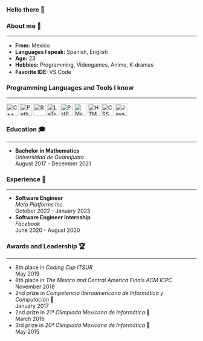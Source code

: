 ### Hello there 👋

<h3>About me 📝</h3><hr>

<ul>
<li><strong>From:</strong> Mexico <img alt="" src="https://upload.wikimedia.org/wikipedia/commons/thumb/f/fc/Flag_of_Mexico.svg/188px-Flag_of_Mexico.svg.png" height="16px" width="auto"></li>
<li><strong>Languages I speak:</strong> Spanish, English</li>
<li><strong>Age:</strong> 23</li>
<li><strong>Hobbies:</strong> Programming, Videogames, Anime, K-dramas</li>
<li><strong>Favorite IDE:</strong> VS Code <img alt="" src="https://upload.wikimedia.org/wikipedia/commons/thumb/9/9a/Visual_Studio_Code_1.35_icon.svg/113px-Visual_Studio_Code_1.35_icon.svg.png" height="16px" width="auto"></li>
</ul>

<h3>Programming Languages and Tools I know</h3><hr>

<p>
<img alt="C++" src="https://upload.wikimedia.org/wikipedia/commons/thumb/1/18/ISO_C%2B%2B_Logo.svg/180px-ISO_C%2B%2B_Logo.svg.png" height="32px" width="auto" title="C++">
<img alt="Python" src="https://upload.wikimedia.org/wikipedia/commons/thumb/c/c3/Python-logo-notext.svg/182px-Python-logo-notext.svg.png" height="32px" width="auto" title="Python">
<img alt="R" src="https://upload.wikimedia.org/wikipedia/commons/thumb/1/1b/R_logo.svg/724px-R_logo.svg.png" height="32px" width="auto" title="R">
<img alt="LaTeX" src="https://upload.wikimedia.org/wikipedia/commons/thumb/9/92/LaTeX_logo.svg/150px-LaTeX_logo.svg.png" height="32px" width="auto" title="R">
<img alt="PHP" src="https://upload.wikimedia.org/wikipedia/commons/thumb/2/27/PHP-logo.svg/182px-PHP-logo.svg.png" height="32px" width="auto" title="PHP">
<img alt="MySQL" src="https://upload.wikimedia.org/wikipedia/en/thumb/d/dd/MySQL_logo.svg/150px-MySQL_logo.svg.png" height="32px" width="auto" title="MySQL">
<img alt="HTML" src="https://upload.wikimedia.org/wikipedia/commons/thumb/6/61/HTML5_logo_and_wordmark.svg/180px-HTML5_logo_and_wordmark.svg.png" height="32px" width="auto" title="HTML">
<img alt="CSS" src="https://upload.wikimedia.org/wikipedia/commons/thumb/d/d5/CSS3_logo_and_wordmark.svg/180px-CSS3_logo_and_wordmark.svg.png" height="32px" width="auto" title="CSS">
<img alt="Javascript" src="https://upload.wikimedia.org/wikipedia/commons/thumb/9/99/Unofficial_JavaScript_logo_2.svg/368px-Unofficial_JavaScript_logo_2.svg.png" height="32px" width="auto" title="Javascript">
</p>

<h3>Education 🎓</h3><hr>

<ul>
<li>
<strong>Bachelor in Mathematics</strong><br>
<em>Universidad de Guanajuato</em><br>
August 2017 - December 2021
</li>
</ul>

<h3>Experience 💼</h3><hr>

<ul>
<li>
<strong>Software Engineer</strong><br>
<em>Meta Platforms Inc.</em><br>
October 2022 - January 2023
</li>
<li>
<strong>Software Engineer Internship</strong><br>
<em>Facebook</em><br>
June 2020 - August 2020
</ul>

<h3>Awards and Leadership 🏆</h3><hr>

<ul>
<li>
8th place in <em>Coding Cup ITSUR</em><br>
May 2019
</li>
<li>
8th place in <em>The Mexico and Central America Finals ACM ICPC</em><br>
November 2018
</li>
<li>
2nd prize in <em>Competencia Iberoamericana de Informática y Computación</em> 🥈<br>
January 2017
</li>
<li>
2nd prize in <em>21ª Olimpiada Mexicana de Informática</em> 🥈<br>
March 2016
</li>
<li>
3rd prize in <em>20ª Olimpiada Mexicana de Informática</em> 🥉<br>
May 2015
</li>
</ul>
